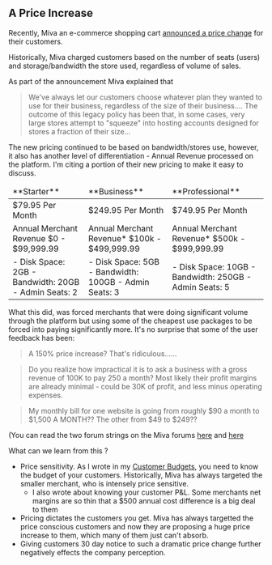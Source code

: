 ## A Price Increase 

Recently, Miva an e-commerce shopping cart [announced a price change](http://www.miva.com/miva-pricing-update) for their customers. 

Historically, Miva charged customers based on the number of seats (users) and storage/bandwidth the store used, regardless of volume of sales.

As part of the announcement Miva explained that
> We've always let our customers choose whatever plan they wanted to use for their business, regardless of the size of their business.... The outcome of this legacy policy has been that, in some cases, very large stores attempt to "squeeze" into hosting accounts designed for stores a fraction of their size...

The new pricing continued to be based on bandwidth/stores use, however, it also has another level of differentiation - Annual Revenue processed on the platform.  I'm citing a portion of their new pricing to make it easy to discuss.

<table>
<thead>
<tr>
  <td> **Starter** </td>
  <td> **Business** </td>
  <td> **Professional** </td>
</tr>
</thead>
<tbody>
<tr>
	<td>$79.95
Per Month</td>
    <td>$249.95
Per Month</td>
	<td>$749.95
Per Month</td>
</tr>
<tr>
	<td>Annual Merchant Revenue
$0 - $99,999.99</td>
	<td>Annual Merchant Revenue*
$100k - $499,999.99</td>
	<td>Annual Merchant Revenue*
$500k - $999,999.99</td>    
</tr>
<tr>
	<td>
- Disk Space: 2GB
- Bandwidth: 20GB
- Admin Seats: 2</td>
	<td>
- Disk Space: 5GB
- Bandwidth: 100GB
- Admin Seats: 3</td>
	<td>
- Disk Space: 10GB
- Bandwidth: 250GB
- Admin Seats: 5</td>    
</tr>
</tbody>
</table>

What this did, was forced merchants that were doing significant volume through the platform but using some of the cheapest use packages to be forced into paying significantly more. It's no surprise that some of the user feedback has been:

> A 150% price increase? That's ridiculous......  

>  Do you realize how impractical it is to ask a business with a gross revenue of 100K to pay 250 a month? Most likely their profit margins are already minimal - could be 30K of profit, and less minus operating expenses.

> My monthly bill for one website is going from roughly $90 a month to $1,500 A MONTH?? The other from $49 to $249?? 

(You can read the two forum strings on the Miva forums [here](http://extranet.miva.com/forums/showthread.php?116875-Update-on-Pricing-from-Miva-Inc/) and [here](http://extranet.miva.com/forums/showthread.php?116852-New-Pricing/ )

What can we learn from this ?

- Price sensitivity. As I wrote in my [Customer Budgets](/3_Budgets/), you need to know the budget of your customers. Historically, Miva has always targeted the smaller merchant, who is intensely price sensitive. 
	- I also wrote about knowing your customer P&L. Some merchants net margins are so thin that a $500 annual cost difference is a big deal to them
- Pricing dictates the customers you get. Miva has always targetted the price conscious customers and now they are proposing a huge price increase to them, which many of them just can't absorb.
- Giving customers 30 day notice to such a dramatic price change further negatively effects the company perception. 